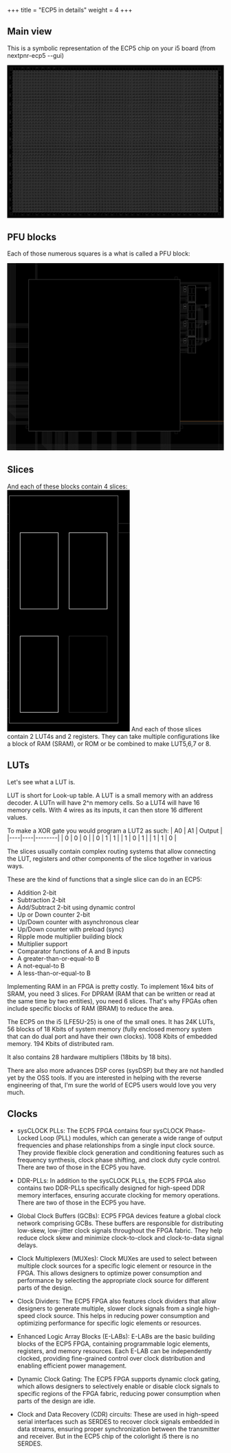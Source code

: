 +++
title = "ECP5 in details"
weight = 4
+++


## Main view
This is a symbolic representation of the ECP5 chip on your i5 board (from nextpnr-ecp5 --gui)

![ecp5_nextpnr.png](./ecp5_nextpnr.png)

## PFU blocks
Each of those numerous squares is a what is called a PFU block:

![ecp5_square.png](./ecp5_square.png)

## Slices

And each of these blocks contain 4 slices:
![ecp5_slice.png](ecp5_slice.png)
And each of those slices contain 2 LUT4s and 2 registers. They can take multiple configurations like a block of RAM (SRAM), or ROM or be combined to make LUT5,6,7 or 8.

## LUTs

Let's see what a LUT is.

LUT is short for Look-up table. A LUT is a small memory with an address decoder. A LUTn will have 2^n memory cells. So a LUT4 will have 16 memory cells. With 4 wires as its inputs, it can then store 16 different values.

To make a XOR gate you would program a LUT2 as such:
| A0 | A1 | Output |
|----|----|--------|
| 0  | 0  | 0      |
| 0  | 1  | 1      |
| 1  | 0  | 1      |
| 1  | 1  | 0      |

The slices usually contain complex routing systems that allow connecting the LUT, registers and other components of the slice together in various ways.

These are the kind of functions that a single slice can do in an ECP5:

- Addition 2-bit
- Subtraction 2-bit
- Add/Subtract 2-bit using dynamic control
- Up or Down counter 2-bit
- Up/Down counter with asynchronous clear
- Up/Down counter with preload (sync)
- Ripple mode multiplier building block
- Multiplier support
- Comparator functions of A and B inputs
- A greater-than-or-equal-to B
- A not-equal-to B
- A less-than-or-equal-to B

Implementing RAM in an FPGA is pretty costly. To implement 16x4 bits of SRAM, you need 3 slices. For DPRAM (RAM that can be written or read at the same time by two entities), you need 6 slices. That's why FPGAs often include specific blocks of RAM (BRAM) to reduce the area. 

The ECP5 on the i5 (LFE5U-25) is one of the small ones. It has 24K LUTs, 56 blocks of 18 Kbits of system memory (fully enclosed memory system that can do dual port and have their own clocks). 1008 Kbits of embedded memory. 194 Kbits of distributed ram.

It also contains 28 hardware multipliers (18bits by 18 bits).

There are also more advances DSP cores (sysDSP) but they are not handled yet by the OSS tools. If you are interested in helping with the reverse engineering of that, I'm sure the world of ECP5 users would love you very much.


## Clocks
-    sysCLOCK PLLs: The ECP5 FPGA contains four sysCLOCK Phase-Locked Loop (PLL) modules, which can generate a wide range of output frequencies and phase relationships from a single input clock source. They provide flexible clock generation and conditioning features such as frequency synthesis, clock phase shifting, and clock duty cycle control. There are two of those in the ECP5 you have.

-    DDR-PLLs: In addition to the sysCLOCK PLLs, the ECP5 FPGA also contains two DDR-PLLs specifically designed for high-speed DDR memory interfaces, ensuring accurate clocking for memory operations. There are two of those in the ECP5 you have.

-    Global Clock Buffers (GCBs): ECP5 FPGA devices feature a global clock network comprising GCBs. These buffers are responsible for distributing low-skew, low-jitter clock signals throughout the FPGA fabric. They help reduce clock skew and minimize clock-to-clock and clock-to-data signal delays.

-    Clock Multiplexers (MUXes): Clock MUXes are used to select between multiple clock sources for a specific logic element or resource in the FPGA. This allows designers to optimize power consumption and performance by selecting the appropriate clock source for different parts of the design.

-    Clock Dividers: The ECP5 FPGA also features clock dividers that allow designers to generate multiple, slower clock signals from a single high-speed clock source. This helps in reducing power consumption and optimizing performance for specific logic elements or resources.

-    Enhanced Logic Array Blocks (E-LABs): E-LABs are the basic building blocks of the ECP5 FPGA, containing programmable logic elements, registers, and memory resources. Each E-LAB can be independently clocked, providing fine-grained control over clock distribution and enabling efficient power management.

 -   Dynamic Clock Gating: The ECP5 FPGA supports dynamic clock gating, which allows designers to selectively enable or disable clock signals to specific regions of the FPGA fabric, reducing power consumption when parts of the design are idle.

-    Clock and Data Recovery (CDR) circuits: These are used in high-speed serial interfaces such as SERDES to recover clock signals embedded in data streams, ensuring proper synchronization between the transmitter and receiver. But in the ECP5 chip of the colorlight i5 there is no SERDES.
